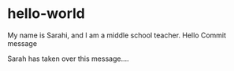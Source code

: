 # hello-world
My name is Sarahi, and I am a middle school teacher.
Hello
Commit message

Sarah has taken over this message....
